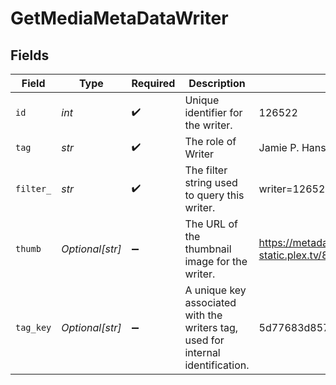 # GetMediaMetaDataWriter


## Fields

| Field                                                                           | Type                                                                            | Required                                                                        | Description                                                                     | Example                                                                         |
| ------------------------------------------------------------------------------- | ------------------------------------------------------------------------------- | ------------------------------------------------------------------------------- | ------------------------------------------------------------------------------- | ------------------------------------------------------------------------------- |
| `id`                                                                            | *int*                                                                           | :heavy_check_mark:                                                              | Unique identifier for the writer.                                               | 126522                                                                          |
| `tag`                                                                           | *str*                                                                           | :heavy_check_mark:                                                              | The role of Writer                                                              | Jamie P. Hanson                                                                 |
| `filter_`                                                                       | *str*                                                                           | :heavy_check_mark:                                                              | The filter string used to query this writer.                                    | writer=126522                                                                   |
| `thumb`                                                                         | *Optional[str]*                                                                 | :heavy_minus_sign:                                                              | The URL of the thumbnail image for the writer.                                  | https://metadata-static.plex.tv/8/people/8d65fa96804802e08f2de09fe014408e.jpg   |
| `tag_key`                                                                       | *Optional[str]*                                                                 | :heavy_minus_sign:                                                              | A unique key associated with the writers tag, used for internal identification. | 5d77683d85719b001f3a535e                                                        |